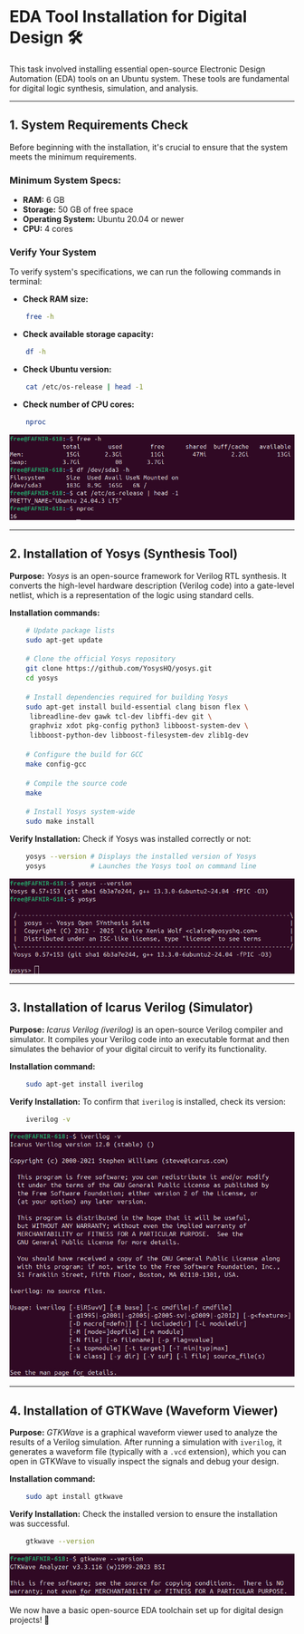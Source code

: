 # EDA Tool Installation for Digital Design 🛠️

This task involved installing essential open-source Electronic Design Automation (EDA) tools on an Ubuntu system. These tools are fundamental for digital logic synthesis, simulation, and analysis.

---
## 1. System Requirements Check

Before beginning with the installation, it's crucial to ensure that the system meets the minimum requirements.
### Minimum System Specs:

- **RAM:** 6 GB
- **Storage:** 50 GB of free space
- **Operating System:** Ubuntu 20.04 or newer
- **CPU:** 4 cores

### Verify Your System

To verify system's specifications, we can run the following commands in terminal:

- **Check RAM size:**
```bash
    free -h
```

- **Check available storage capacity:**    
```bash
	df -h
```

- **Check Ubuntu version:**
```bash
    cat /etc/os-release | head -1
```

- **Check number of CPU cores:**    
```bash
    nproc
```

![system check](images/system_check.jpeg)

---
## 2. Installation of Yosys (Synthesis Tool)

**Purpose:** *Yosys* is an open-source framework for Verilog RTL synthesis. It converts the high-level hardware description (Verilog code) into a gate-level netlist, which is a representation of the logic using standard cells.

**Installation commands:**
```bash
    # Update package lists
    sudo apt-get update
    
    # Clone the official Yosys repository
    git clone https://github.com/YosysHQ/yosys.git
    cd yosys
    
    # Install dependencies required for building Yosys
    sudo apt-get install build-essential clang bison flex \
     libreadline-dev gawk tcl-dev libffi-dev git \
     graphviz xdot pkg-config python3 libboost-system-dev \
     libboost-python-dev libboost-filesystem-dev zlib1g-dev 
    
    # Configure the build for GCC
    make config-gcc
    
    # Compile the source code 
    make
    
    # Install Yosys system-wide
    sudo make install
```

**Verify Installation:** Check if Yosys was installed correctly or not:
```bash
    yosys --version # Displays the installed version of Yosys
    yosys           # Launches the Yosys tool on command line
```

![yosys verification](images/yosys.jpeg)

___
## 3. Installation of Icarus Verilog (Simulator)

**Purpose:** *Icarus Verilog (iverilog)* is an open-source Verilog compiler and simulator. It compiles your Verilog code into an executable format and then simulates the behavior of your digital circuit to verify its functionality.

**Installation command:** 
```bash
    sudo apt-get install iverilog
```

**Verify Installation:** To confirm that `iverilog` is installed, check its version:
```bash
    iverilog -v
```

![iverilog verification](images/iverilog.jpeg)

---
## 4. Installation of GTKWave (Waveform Viewer)

**Purpose:** *GTKWave* is a graphical waveform viewer used to analyze the results of a Verilog simulation. After running a simulation with `iverilog`, it generates a waveform file (typically with a `.vcd` extension), which you can open in GTKWave to visually inspect the signals and debug your design.

**Installation command:** 
```bash
    sudo apt install gtkwave
```

**Verify Installation:** Check the installed version to ensure the installation was successful.
```bash
    gtkwave --version
```

![gtkwave verification](images/gtkwave.jpeg)


We now have a basic open-source EDA toolchain set up for digital design projects! 🎉
